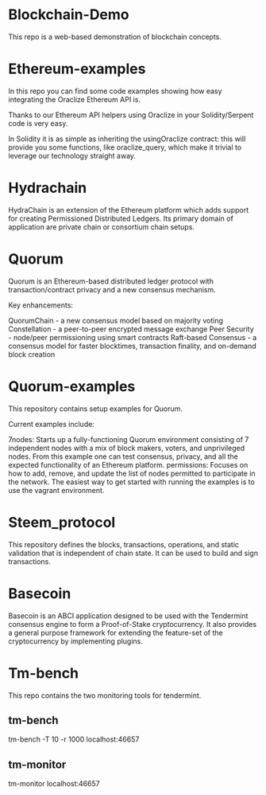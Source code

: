# Blockchain-Demo

This repo is a web-based demonstration of blockchain concepts.


# Ethereum-examples

In this repo you can find some code examples showing how easy integrating the Oraclize Ethereum API is.

Thanks to our Ethereum API helpers using Oraclize in your Solidity/Serpent code is very easy.

In Solidity it is as simple as inheriting the usingOraclize contract: this will provide you some functions, like oraclize_query, which make it trivial to leverage our technology straight away.


# Hydrachain


HydraChain is an extension of the Ethereum platform which adds support for creating Permissioned Distributed Ledgers. Its primary domain of application are private chain or consortium chain setups.


# Quorum


Quorum is an Ethereum-based distributed ledger protocol with transaction/contract privacy and a new consensus mechanism.

Key enhancements:

QuorumChain - a new consensus model based on majority voting
Constellation - a peer-to-peer encrypted message exchange
Peer Security - node/peer permissioning using smart contracts
Raft-based Consensus - a consensus model for faster blocktimes, transaction finality, and on-demand block creation


# Quorum-examples

This repository contains setup examples for Quorum.

Current examples include:

7nodes: Starts up a fully-functioning Quorum environment consisting of 7 independent nodes with a mix of block makers, voters, and unprivileged nodes. From this example one can test consensus, privacy, and all the expected functionality of an Ethereum platform.
permissions: Focuses on how to add, remove, and update the list of nodes permitted to participate in the network.
The easiest way to get started with running the examples is to use the vagrant environment.

# Steem_protocol

This repository defines the blocks, transactions, operations, and static validation that is independent of chain state. It can be used to build and sign transactions.

# Basecoin

Basecoin is an ABCI application designed to be used with the Tendermint consensus engine to form a Proof-of-Stake cryptocurrency. It also provides a general purpose framework for extending the feature-set of the cryptocurrency by implementing plugins.


# Tm-bench

This repo contains the two monitoring tools for tendermint.

## tm-bench

tm-bench -T 10 -r 1000 localhost:46657

## tm-monitor

tm-monitor localhost:46657
